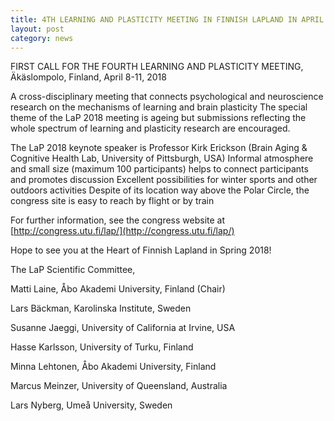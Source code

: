 ```yaml
---
title: 4TH LEARNING AND PLASTICITY MEETING IN FINNISH LAPLAND IN APRIL 2018!
layout: post
category: news
---
```

FIRST CALL FOR THE FOURTH LEARNING AND PLASTICITY MEETING, Äkäslompolo, Finland, April 8-11, 2018 


A cross-disciplinary meeting that connects psychological and neuroscience research on the mechanisms of learning and brain plasticity
The special theme of the LaP 2018 meeting is ageing but submissions reflecting the whole spectrum of learning and plasticity research are encouraged.


The LaP 2018 keynote speaker is Professor Kirk Erickson (Brain Aging & Cognitive Health Lab, University of Pittsburgh, USA)
Informal atmosphere and small size (maximum 100 participants) helps to connect participants and promotes discussion
Excellent possibilities for winter sports and other outdoors activities
Despite of its location way above the Polar Circle, the congress site is easy to reach by flight or by train

For further information, see the congress website at [http://congress.utu.fi/lap/](http://congress.utu.fi/lap/)

Hope to see you at the Heart of Finnish Lapland in Spring 2018!


The LaP Scientific Committee,


Matti Laine, Åbo Akademi University, Finland (Chair)

Lars Bäckman, Karolinska Institute, Sweden

Susanne Jaeggi, University of California at Irvine, USA

Hasse Karlsson, University of Turku, Finland

Minna Lehtonen, Åbo Akademi University, Finland

Marcus Meinzer, University of Queensland, Australia

Lars Nyberg, Umeå University, Sweden 
